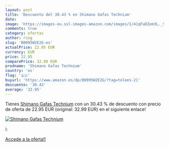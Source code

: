 ```yaml
---
layout: post
title: 'Descuento del 30.43 % en Shimano Gafas Technium'
date: 
image: 'https://images-eu.ssl-images-amazon.com/images/I/41qFaDZem3L._SL200_.jpg'
comments: true
category: ofertas
author: ring
slug: 'B0095W2E2G-es'
actualPrice: 22.95 EUR
currency: EUR
price: 22.95
comparePrice: 32.99 EUR
prodname: 'Shimano Gafas Technium'
country: 'es'
flag: '🇪🇸'
buyurl: 'https://www.amazon.es/dp/B0095W2E2G/?tag=tolees-21'
descuento: '30.43'
average: '22.95'
---
```


Tienes [Shimano Gafas Technium](https://www.amazon.es/dp/B0095W2E2G/?tag=tolees-21) con un 30.43 % de descuento con precio de oferta de 22.95 EUR (original: 32.99 EUR) en el siguiente enlace!

[![Shimano Gafas Technium](https://images-eu.ssl-images-amazon.com/images/I/41qFaDZem3L._SL200_.jpg)](https://www.amazon.es/dp/B0095W2E2G/?tag=tolees-21)

ℹ️:


[Accede a la oferta!!](https://www.amazon.es/dp/B0095W2E2G/?tag=tolees-21)
